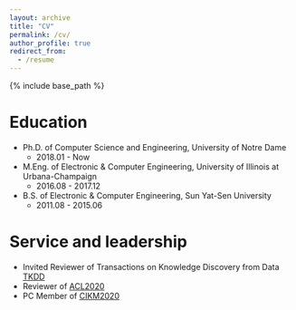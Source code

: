 ```yaml
---
layout: archive
title: "CV"
permalink: /cv/
author_profile: true
redirect_from:
  - /resume
---
```


{% include base_path %}

Education
======
* Ph.D. of Computer Science and Engineering, University of Notre Dame
  * 2018.01 - Now
* M.Eng. of Electronic & Computer Engineering, University of Illinois at Urbana-Champaign
  * 2016.08 - 2017.12
* B.S. of Electronic & Computer Engineering, Sun Yat-Sen University
  * 2011.08 - 2015.06
 
Service and leadership
======
* Invited Reviewer of Transactions on Knowledge Discovery from Data [TKDD](https://tkdd.acm.org)
* Reviewer of [ACL2020](https://acl2020.org)
* PC Member of [CIKM2020](https://cikm2020.org)
